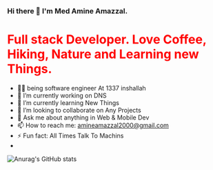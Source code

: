 ### Hi there 👋 I'm  Med Amine Amazzal.
<h1 style="color:red">Full stack Developer. Love Coffee, Hiking, Nature and Learning new Things.</h1>

- ‍👨‍💻 being software engineer At 1337 inshallah
- 🔭 I’m currently working on DNS
- 🌱 I’m currently learning New Things
- 👯 I’m looking to collaborate on Any Projects
- 💬 Ask me about anything in Web & Mobile Dev 
- 📫 How to reach me: amineamazzal2000@gmail.com
- ⚡ Fun fact: All Times Talk To Machins
- 
![Anurag's GitHub stats](https://github-readme-stats.vercel.app/api?username=AMAZZAL-AMINE&theme=tokyonight&show_icons=true)
